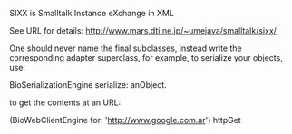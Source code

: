 SIXX is Smalltalk Instance eXchange in XML

See URL for details: http://www.mars.dti.ne.jp/~umejava/smalltalk/sixx/

One should never name the final subclasses, instead write the corresponding adapter superclass, for example, to serialize your objects, use:

BioSerializationEngine serialize: anObject.

to get the contents at an URL:

(BioWebClientEngine for: 'http://www.google.com.ar') httpGet